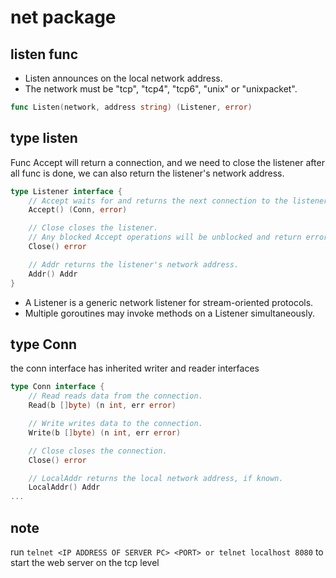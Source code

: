 # net package

## listen func

- Listen announces on the local network address.
- The network must be "tcp", "tcp4", "tcp6", "unix" or "unixpacket".

```go
func Listen(network, address string) (Listener, error)
```

## type listen

Func Accept will return a connection, and we need to close the listener after all func is done, we can also return the listener's network address.

```go
type Listener interface {
	// Accept waits for and returns the next connection to the listener.
	Accept() (Conn, error)

	// Close closes the listener.
	// Any blocked Accept operations will be unblocked and return errors.
	Close() error

	// Addr returns the listener's network address.
	Addr() Addr
}
```
- A Listener is a generic network listener for stream-oriented protocols.
- Multiple goroutines may invoke methods on a Listener simultaneously.

## type Conn

the conn interface has inherited writer and reader interfaces

```go
type Conn interface {
	// Read reads data from the connection.
	Read(b []byte) (n int, err error)

	// Write writes data to the connection.
	Write(b []byte) (n int, err error)

	// Close closes the connection.
	Close() error

	// LocalAddr returns the local network address, if known.
	LocalAddr() Addr
...

```


## note
run `telnet <IP ADDRESS OF SERVER PC> <PORT> or telnet localhost 8080` to start the web server on the tcp level
